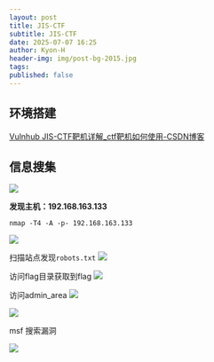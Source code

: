 ```yaml
---
layout: post
title: JIS-CTF
subtitle: JIS-CTF
date: 2025-07-07 16:25
author: Kyon-H
header-img: img/post-bg-2015.jpg
tags: 
published: false
---
```


## 环境搭建

[Vulnhub JIS-CTF靶机详解_ctf靶机如何使用-CSDN博客](https://blog.csdn.net/muyuchen110/article/details/141194080)
## 信息搜集

![](Pasted%20image%2020250707170751.png)

**发现主机：192.168.163.133**
```shell
nmap -T4 -A -p- 192.168.163.133
```
![](Pasted%20image%2020250707170908.png)

扫描站点发现`robots.txt`
![](Pasted%20image%2020250707171104.png)

访问flag目录获取到flag
![](Pasted%20image%2020250707171227.png)

访问admin_area
![](Pasted%20image%2020250707180402.png)

![](Pasted%20image%2020250707171748.png)

msf 搜索漏洞

![](Pasted%20image%2020250707180200.png)
